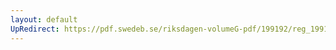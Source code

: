 ```yaml
---
layout: default
UpRedirect: https://pdf.swedeb.se/riksdagen-volumeG-pdf/199192/reg_199192/reg_199192_0961.pdf
---
```

